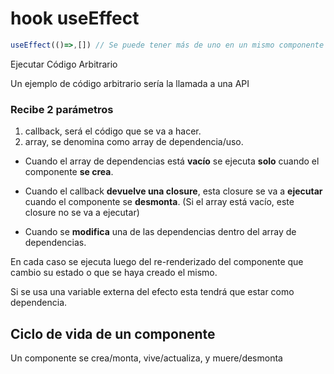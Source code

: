 # hook useEffect

```js
useEffect(()=>,[]) // Se puede tener más de uno en un mismo componente
```

Ejecutar Código Arbitrario

Un ejemplo de código arbitrario sería la llamada a una API

### Recibe 2 parámetros

1. callback, será el código que se va a hacer.
2. array, se denomina como array de dependencia/uso.

-   Cuando el array de dependencias está **vacío** se ejecuta **solo** cuando el componente **se crea**.

-   Cuando el callback **devuelve una closure**, esta closure se va a **ejecutar** cuando el componente se **desmonta**. (Si el array está vacío, este closure no se va a ejecutar)

-   Cuando se **modifica** una de las dependencias dentro del array de dependencias.

En cada caso se ejecuta luego del re-renderizado del componente que cambio su estado o que se haya creado el mismo.

Si se usa una variable externa del efecto esta tendrá que estar como dependencia.

## Ciclo de vida de un componente

Un componente se crea/monta, vive/actualiza, y muere/desmonta

